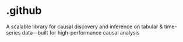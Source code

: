 # .github
A scalable library for causal discovery and inference on tabular &amp; time-series data—built for high-performance causal analysis
